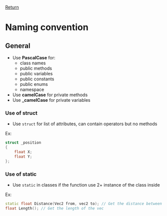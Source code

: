 [Return](../README.md)

# Naming convention

## General

- Use **PascalCase** for: 
  - class names
  - public methods
  - public variables
  - public constants
  - public enums
  - namespace
- Use **camelCase** for private methods
- Use **_camelCase** for private variables
  
### Use of struct

- Use `struct` for list of attributes, can contain operators but no methods

Ex:
```c++
struct _position 
{
    float X;
    float Y;
};
```

### Use of static

- Use `static` in classes if the function use 2+ instance of the class inside

Ex:
```c++
static float Distance(Vec2 from, vec2 to); // Get the distance between 2 vec2
float Length(); // Get the length of the vec
```